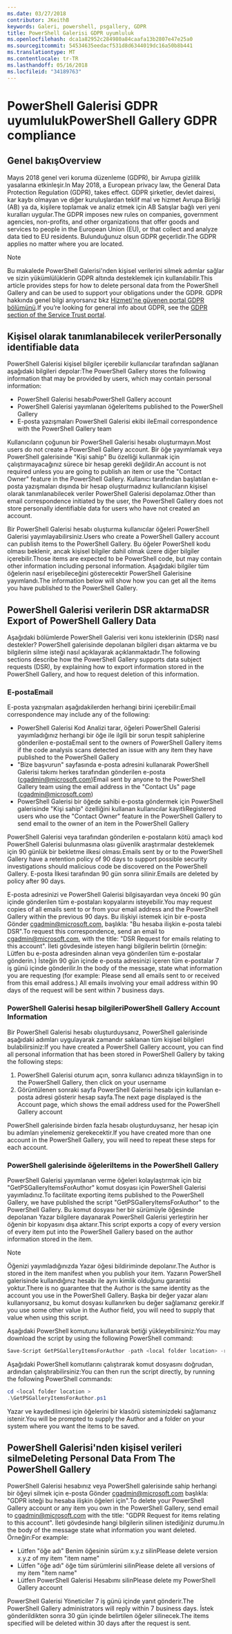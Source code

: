 ```yaml
---
ms.date: 03/27/2018
contributor: JKeithB
keywords: Galeri, powershell, psgallery, GDPR
title: PowerShell Galerisi GDPR uyumluluk
ms.openlocfilehash: dca1a82952c284980a84caafa13b2807e47e25a0
ms.sourcegitcommit: 54534635eedacf531d8d6344019dc16a50b8b441
ms.translationtype: MT
ms.contentlocale: tr-TR
ms.lasthandoff: 05/16/2018
ms.locfileid: "34189763"
---
```

# <a name="powershell-gallery-gdpr-compliance"></a><span data-ttu-id="c2fab-103">PowerShell Galerisi GDPR uyumluluk</span><span class="sxs-lookup"><span data-stu-id="c2fab-103">PowerShell Gallery GDPR compliance</span></span>

## <a name="overview"></a><span data-ttu-id="c2fab-104">Genel bakış</span><span class="sxs-lookup"><span data-stu-id="c2fab-104">Overview</span></span>

<span data-ttu-id="c2fab-105">Mayıs 2018 genel veri koruma düzenleme (GDPR), bir Avrupa gizlilik yasalarına etkinleşir.</span><span class="sxs-lookup"><span data-stu-id="c2fab-105">In May 2018, a European privacy law, the General Data Protection Regulation (GDPR), takes effect.</span></span>
<span data-ttu-id="c2fab-106">GDPR şirketler, devlet dairesi, kar kaybı olmayan ve diğer kuruluşlardan teklif mal ve hizmet Avrupa Birliği (AB) ya da, kişilere toplamak ve analiz etmek için AB Satışlar bağlı veri yeni kuralları uygular.</span><span class="sxs-lookup"><span data-stu-id="c2fab-106">The GDPR imposes new rules on companies, government agencies, non-profits, and other organizations that offer goods and services to people in the European Union (EU), or that collect and analyze data tied to EU residents.</span></span>
<span data-ttu-id="c2fab-107">Bulunduğunuz olsun GDPR geçerlidir.</span><span class="sxs-lookup"><span data-stu-id="c2fab-107">The GDPR applies no matter where you are located.</span></span>

> [!NOTE]
> <span data-ttu-id="c2fab-108">Bu makalede PowerShell Galerisi'nden kişisel verilerini silmek adımlar sağlar ve sizin yükümlülüklerin GDPR altında desteklemek için kullanılabilir.</span><span class="sxs-lookup"><span data-stu-id="c2fab-108">This article provides steps for how to delete personal data from the PowerShell Gallery and can be used to support your obligations under the GDPR.</span></span> <span data-ttu-id="c2fab-109">GDPR hakkında genel bilgi arıyorsanız bkz [Hizmeti'ne güvenen portal GDPR bölümünü](https://servicetrust.microsoft.com/ViewPage/GDPRGetStarted).</span><span class="sxs-lookup"><span data-stu-id="c2fab-109">If you’re looking for general info about GDPR, see the [GDPR section of the Service Trust portal](https://servicetrust.microsoft.com/ViewPage/GDPRGetStarted).</span></span>

## <a name="personally-identifiable-data"></a><span data-ttu-id="c2fab-110">Kişisel olarak tanımlanabilecek veriler</span><span class="sxs-lookup"><span data-stu-id="c2fab-110">Personally identifiable data</span></span>

<span data-ttu-id="c2fab-111">PowerShell Galerisi kişisel bilgiler içerebilir kullanıcılar tarafından sağlanan aşağıdaki bilgileri depolar:</span><span class="sxs-lookup"><span data-stu-id="c2fab-111">The PowerShell Gallery stores the following information that may be provided by users, which may contain personal information:</span></span>

* <span data-ttu-id="c2fab-112">PowerShell Galerisi hesabı</span><span class="sxs-lookup"><span data-stu-id="c2fab-112">PowerShell Gallery account</span></span>
* <span data-ttu-id="c2fab-113">PowerShell Galerisi yayımlanan öğeler</span><span class="sxs-lookup"><span data-stu-id="c2fab-113">Items published to the PowerShell Gallery</span></span>
* <span data-ttu-id="c2fab-114">E-posta yazışmaları PowerShell Galerisi ekibi ile</span><span class="sxs-lookup"><span data-stu-id="c2fab-114">Email correspondence with the PowerShell Gallery team</span></span>

<span data-ttu-id="c2fab-115">Kullanıcıların çoğunun bir PowerShell Galerisi hesabı oluşturmayın.</span><span class="sxs-lookup"><span data-stu-id="c2fab-115">Most users do not create a PowerShell Gallery account.</span></span>
<span data-ttu-id="c2fab-116">Bir öğe yayımlamak veya PowerShell galerisinde "Kişi sahip" Bu özelliği kullanmak için çalıştırmayacağınız sürece bir hesap gerekli değildir.</span><span class="sxs-lookup"><span data-stu-id="c2fab-116">An account is not required unless you are going to publish an item or use the "Contact Owner" feature in the PowerShell Gallery.</span></span>
<span data-ttu-id="c2fab-117">Kullanıcı tarafından başlatılan e-posta yazışmaları dışında bir hesap oluşturmadınız kullanıcıların kişisel olarak tanımlanabilecek veriler PowerShell Galerisi depolamaz.</span><span class="sxs-lookup"><span data-stu-id="c2fab-117">Other than email correspondence initiated by the user, the PowerShell Gallery does not store personally identifiable data for users who have not created an account.</span></span>

<span data-ttu-id="c2fab-118">Bir PowerShell Galerisi hesabı oluşturma kullanıcılar öğeleri PowerShell Galerisi yayımlayabilirsiniz.</span><span class="sxs-lookup"><span data-stu-id="c2fab-118">Users who create a PowerShell Gallery account can publish items to the PowerShell Gallery.</span></span>
<span data-ttu-id="c2fab-119">Bu öğeler PowerShell kodu olması beklenir, ancak kişisel bilgiler dahil olmak üzere diğer bilgiler içerebilir.</span><span class="sxs-lookup"><span data-stu-id="c2fab-119">Those items are expected to be PowerShell code, but may contain other information including personal information.</span></span>
<span data-ttu-id="c2fab-120">Aşağıdaki bilgiler tüm öğelerin nasıl erişebileceğini gösterecektir PowerShell Galerisine yayımlandı.</span><span class="sxs-lookup"><span data-stu-id="c2fab-120">The information below will show how you can get all the items you have published to the PowerShell Gallery.</span></span>

## <a name="dsr-export-of-powershell-gallery-data"></a><span data-ttu-id="c2fab-121">PowerShell Galerisi verilerin DSR aktarma</span><span class="sxs-lookup"><span data-stu-id="c2fab-121">DSR Export of PowerShell Gallery Data</span></span>

<span data-ttu-id="c2fab-122">Aşağıdaki bölümlerde PowerShell Galerisi veri konu isteklerinin (DSR) nasıl destekler? PowerShell galerisinde depolanan bilgileri dışarı aktarma ve bu bilgilerin silme isteği nasıl açıklayarak açıklanmaktadır.</span><span class="sxs-lookup"><span data-stu-id="c2fab-122">The following sections describe how the PowerShell Gallery supports data subject requests (DSR), by explaining how to export information stored in the PowerShell Gallery, and how to request deletion of this information.</span></span>

### <a name="email"></a><span data-ttu-id="c2fab-123">E-posta</span><span class="sxs-lookup"><span data-stu-id="c2fab-123">Email</span></span>

<span data-ttu-id="c2fab-124">E-posta yazışmaları aşağıdakilerden herhangi birini içerebilir:</span><span class="sxs-lookup"><span data-stu-id="c2fab-124">Email correspondence may include any of the following:</span></span>

* <span data-ttu-id="c2fab-125">PowerShell Galerisi Kod Analizi tarar, öğeleri PowerShell Galerisi yayımladığınız herhangi bir öğe ile ilgili bir sorun tespit sahiplerine gönderilen e-posta</span><span class="sxs-lookup"><span data-stu-id="c2fab-125">Email sent to the owners of PowerShell Gallery items if the code analysis scans detected an issue with any item they have published to the PowerShell Gallery</span></span>
* <span data-ttu-id="c2fab-126">"Bize başvurun" sayfasında e-posta adresini kullanarak PowerShell Galerisi takımı herkes tarafından gönderilen e-posta (cgadmin@microsoft.com)</span><span class="sxs-lookup"><span data-stu-id="c2fab-126">Email sent by anyone to the PowerShell Gallery team using the email address in the "Contact Us" page (cgadmin@microsoft.com)</span></span>
* <span data-ttu-id="c2fab-127">PowerShell Galerisi bir öğede sahibi e-posta göndermek için PowerShell galerisinde "Kişi sahip" özelliğini kullanan kullanıcılar kayıtlı</span><span class="sxs-lookup"><span data-stu-id="c2fab-127">Registered users who use the "Contact Owner" feature in the PowerShell Gallery to send email to the owner of an item in the PowerShell Gallery</span></span>

<span data-ttu-id="c2fab-128">PowerShell Galerisi veya tarafından gönderilen e-postaların kötü amaçlı kod PowerShell Galerisi bulunmasına olası güvenlik araştırmalar desteklemek için 90 günlük bir bekletme ilkesi olması.</span><span class="sxs-lookup"><span data-stu-id="c2fab-128">Emails sent by or to the PowerShell Gallery have a retention policy of 90 days to support possible security investigations should malicious code be discovered on the PowerShell Gallery.</span></span>
<span data-ttu-id="c2fab-129">E-posta İlkesi tarafından 90 gün sonra silinir.</span><span class="sxs-lookup"><span data-stu-id="c2fab-129">Emails are deleted by policy after 90 days.</span></span>

<span data-ttu-id="c2fab-130">E-posta adresinizi ve PowerShell Galerisi bilgisayardan veya önceki 90 gün içinde gönderilen tüm e-postaları kopyalarını isteyebilir.</span><span class="sxs-lookup"><span data-stu-id="c2fab-130">You may request copies of all emails sent to or from your email address and the PowerShell Gallery within the previous 90 days.</span></span>
<span data-ttu-id="c2fab-131">Bu ilişkiyi istemek için bir e-posta Gönder cgadmin@microsoft.com, başlıkla: "Bu hesaba ilişkin e-posta talebi DSR".</span><span class="sxs-lookup"><span data-stu-id="c2fab-131">To request this correspondence, send an email to cgadmin@microsoft.com, with the title: "DSR Request for emails relating to this account".</span></span>
<span data-ttu-id="c2fab-132">İleti gövdesinde isteyen hangi bilgilerin belirtin (örneğin: Lütfen bu e-posta adresinden alınan veya gönderilen tüm e-postalar gönderin.) İsteğin 90 gün içinde e-posta adresinizi içeren tüm e-postalar 7 iş günü içinde gönderilir.</span><span class="sxs-lookup"><span data-stu-id="c2fab-132">In the body of the message, state what information you are requesting (for example: Please send all emails sent to or received from this email address.) All emails involving your email address within 90 days of the request will be sent within 7 business days.</span></span>

### <a name="powershell-gallery-account-information"></a><span data-ttu-id="c2fab-133">PowerShell Galerisi hesap bilgileri</span><span class="sxs-lookup"><span data-stu-id="c2fab-133">PowerShell Gallery Account Information</span></span>

<span data-ttu-id="c2fab-134">Bir PowerShell Galerisi hesabı oluşturduysanız, PowerShell galerisinde aşağıdaki adımları uygulayarak zamandır saklanan tüm kişisel bilgileri bulabilirsiniz:</span><span class="sxs-lookup"><span data-stu-id="c2fab-134">If you have created a PowerShell Gallery account, you can find all personal information that has been stored in PowerShell Gallery by taking the following steps:</span></span>

1. <span data-ttu-id="c2fab-135">PowerShell Galerisi oturum açın, sonra kullanıcı adınıza tıklayın</span><span class="sxs-lookup"><span data-stu-id="c2fab-135">Sign in to the PowerShell Gallery, then click on your username</span></span>
2. <span data-ttu-id="c2fab-136">Görüntülenen sonraki sayfa PowerShell Galerisi hesabı için kullanılan e-posta adresi gösterir hesap sayfa.</span><span class="sxs-lookup"><span data-stu-id="c2fab-136">The next page displayed is the Account page, which shows the email address used for the PowerShell Gallery account</span></span>

<span data-ttu-id="c2fab-137">PowerShell galerisinde birden fazla hesabı oluşturduysanız, her hesap için bu adımları yinelemeniz gerekecektir.</span><span class="sxs-lookup"><span data-stu-id="c2fab-137">If you have created more than one account in the PowerShell Gallery, you will need to repeat these steps for each account.</span></span>

### <a name="items-in-the-powershell-gallery"></a><span data-ttu-id="c2fab-138">PowerShell galerisinde öğeleri</span><span class="sxs-lookup"><span data-stu-id="c2fab-138">Items in the PowerShell Gallery</span></span>

<span data-ttu-id="c2fab-139">PowerShell Galerisi yayımlanan verme öğeleri kolaylaştırmak için biz "GetPSGalleryItemsForAuthor" komut dosyası için PowerShell Galerisi yayımladınız.</span><span class="sxs-lookup"><span data-stu-id="c2fab-139">To facilitate exporting items published to the PowerShell Gallery, we have published the script "GetPSGalleryItemsForAuthor" to the PowerShell Gallery.</span></span>
<span data-ttu-id="c2fab-140">Bu komut dosyası her bir sürümüyle öğesinde depolanan Yazar bilgilere dayanarak PowerShell Galerisi yerleştirin her öğenin bir kopyasını dışa aktarır.</span><span class="sxs-lookup"><span data-stu-id="c2fab-140">This script exports a copy of every version of every item put into the PowerShell Gallery based on the author information stored in the item.</span></span>

> [!NOTE]
> <span data-ttu-id="c2fab-141">Öğenizi yayımladığınızda Yazar öğesi bildiriminde depolanır.</span><span class="sxs-lookup"><span data-stu-id="c2fab-141">The Author is stored in the item manifest when you publish your item.</span></span>
> <span data-ttu-id="c2fab-142">Yazarın PowerShell galerisinde kullandığınız hesabı ile aynı kimlik olduğunu garantisi yoktur.</span><span class="sxs-lookup"><span data-stu-id="c2fab-142">There is no guarantee that the Author is the same identity as the account you use in the PowerShell Gallery.</span></span>
> <span data-ttu-id="c2fab-143">Başka bir değer yazar alanı kullanıyorsanız, bu komut dosyası kullanırken bu değer sağlamanız gerekir.</span><span class="sxs-lookup"><span data-stu-id="c2fab-143">If you use some other value in the Author field, you will need to supply that value when using this script.</span></span>

<span data-ttu-id="c2fab-144">Aşağıdaki PowerShell komutunu kullanarak betiği yükleyebilirsiniz:</span><span class="sxs-lookup"><span data-stu-id="c2fab-144">You may download the script by using the following PowerShell command:</span></span>

```powershell
Save-Script GetPSGalleryItemsForAuthor -path <local folder location> -repository psgallery
```

<span data-ttu-id="c2fab-145">Aşağıdaki PowerShell komutlarını çalıştırarak komut dosyasını doğrudan, ardından çalıştırabilirsiniz:</span><span class="sxs-lookup"><span data-stu-id="c2fab-145">You can then run the script directly, by running the following PowerShell commands:</span></span>

```powershell
cd <local folder location >
.\GetPSGalleryItemsForAuthor.ps1
```

<span data-ttu-id="c2fab-146">Yazar ve kaydedilmesi için öğelerini bir klasörü sisteminizdeki sağlamanız istenir.</span><span class="sxs-lookup"><span data-stu-id="c2fab-146">You will be prompted to supply the Author and a folder on your system where you want the items to be saved.</span></span>

## <a name="deleting-personal-data-from-the-powershell-gallery"></a><span data-ttu-id="c2fab-147">PowerShell Galerisi'nden kişisel verileri silme</span><span class="sxs-lookup"><span data-stu-id="c2fab-147">Deleting Personal Data From The PowerShell Gallery</span></span>

<span data-ttu-id="c2fab-148">PowerShell Galerisi hesabınız veya PowerShell galerisinde sahip herhangi bir öğeyi silmek için e-posta Gönder cgadmin@microsoft.com başlıkla: "GDPR isteği bu hesaba ilişkin öğeleri için".</span><span class="sxs-lookup"><span data-stu-id="c2fab-148">To delete your PowerShell Gallery account or any item you own in the PowerShell Gallery, send email to cgadmin@microsoft.com with the title: "GDPR Request for items relating to this account".</span></span>
<span data-ttu-id="c2fab-149">İleti gövdesinde hangi bilgilerin silinen istediğiniz durumu.</span><span class="sxs-lookup"><span data-stu-id="c2fab-149">In the body of the message state what information you want deleted.</span></span> <span data-ttu-id="c2fab-150">Örneğin:</span><span class="sxs-lookup"><span data-stu-id="c2fab-150">For example:</span></span>

* <span data-ttu-id="c2fab-151">Lütfen "öğe adı" Benim öğesinin sürüm x.y.z silin</span><span class="sxs-lookup"><span data-stu-id="c2fab-151">Please delete version x.y.z of my item "item name"</span></span>
* <span data-ttu-id="c2fab-152">Lütfen "öğe adı" öğe tüm sürümlerini silin</span><span class="sxs-lookup"><span data-stu-id="c2fab-152">Please delete all versions of my item "item name"</span></span>
* <span data-ttu-id="c2fab-153">Lütfen PowerShell Galerisi Hesabımı silin</span><span class="sxs-lookup"><span data-stu-id="c2fab-153">Please delete my PowerShell Gallery account</span></span>

<span data-ttu-id="c2fab-154">PowerShell Galerisi Yöneticiler 7 iş günü içinde yanıt gönderir.</span><span class="sxs-lookup"><span data-stu-id="c2fab-154">The PowerShell Gallery administrators will reply within 7 business days.</span></span>
<span data-ttu-id="c2fab-155">İstek gönderildikten sonra 30 gün içinde belirtilen öğeler silinecek.</span><span class="sxs-lookup"><span data-stu-id="c2fab-155">The items specified will be deleted within 30 days after the request is sent.</span></span>
